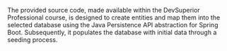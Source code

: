 The provided source code, made available within the DevSuperior Professional course, is designed to create entities 
and map them into the selected database using the Java Persistence API abstraction for Spring Boot. Subsequently, it 
populates the database with initial data through a seeding process.